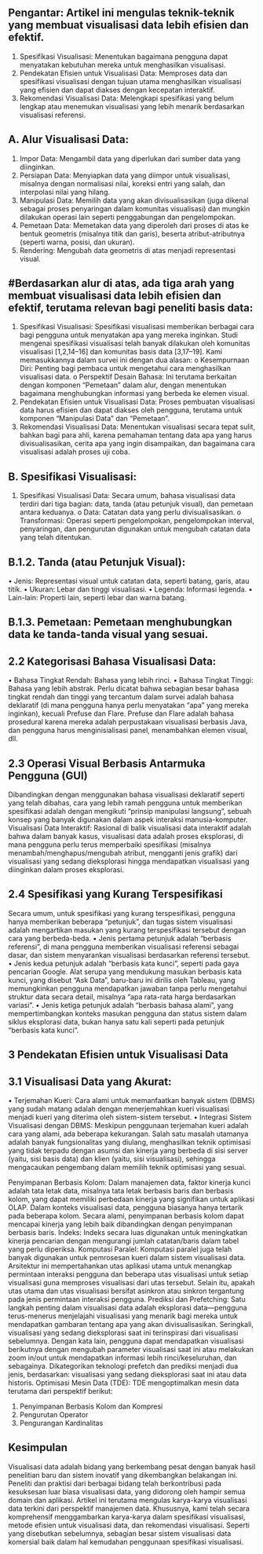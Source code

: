 ## Pengantar: Artikel ini mengulas teknik-teknik yang membuat visualisasi data lebih efisien dan efektif.
1.	Spesifikasi Visualisasi: Menentukan bagaimana pengguna dapat menyatakan kebutuhan mereka untuk menghasilkan visualisasi.
2.	Pendekatan Efisien untuk Visualisasi Data: Memproses data dan spesifikasi visualisasi dengan tujuan utama menghasilkan visualisasi yang efisien dan dapat diakses dengan kecepatan interaktif.
3.	Rekomendasi Visualisasi Data: Melengkapi spesifikasi yang belum lengkap atau menemukan visualisasi yang lebih menarik berdasarkan visualisasi referensi.

## A. Alur Visualisasi Data:
1.	Impor Data: Mengambil data yang diperlukan dari sumber data yang diinginkan.
2.	Persiapan Data: Menyiapkan data yang diimpor untuk visualisasi, misalnya dengan normalisasi nilai, koreksi entri yang salah, dan interpolasi nilai yang hilang.
3.	Manipulasi Data: Memilih data yang akan divisualisasikan (juga dikenal sebagai proses penyaringan dalam komunitas visualisasi) dan mungkin dilakukan operasi lain seperti penggabungan dan pengelompokan.
4.	Pemetaan Data: Memetakan data yang diperoleh dari proses di atas ke bentuk geometris (misalnya titik dan garis), beserta atribut-atributnya (seperti warna, posisi, dan ukuran).
5.	Rendering: Mengubah data geometris di atas menjadi representasi visual.

## #Berdasarkan alur di atas, ada tiga arah yang membuat visualisasi data lebih efisien dan efektif, terutama relevan bagi peneliti basis data:
1.	Spesifikasi Visualisasi: Spesifikasi visualisasi memberikan berbagai cara bagi pengguna untuk menyatakan apa yang mereka inginkan. Studi mengenai spesifikasi visualisasi telah banyak dilakukan oleh komunitas visualisasi [1,2,14–16] dan komunitas basis data [3,17–19]. Kami memasukkannya dalam survei ini dengan dua alasan: 
o	Kesempurnaan Diri: Penting bagi pembaca untuk mengetahui cara menghasilkan visualisasi data.
o	Perspektif Desain Bahasa: Ini terutama berkaitan dengan komponen “Pemetaan” dalam alur, dengan menentukan bagaimana menghubungkan informasi yang berbeda ke elemen visual.
2.	Pendekatan Efisien untuk Visualisasi Data: Proses pembuatan visualisasi data harus efisien dan dapat diakses oleh pengguna, terutama untuk komponen “Manipulasi Data” dan “Pemetaan”.
3.	Rekomendasi Visualisasi Data: Menentukan visualisasi secara tepat sulit, bahkan bagi para ahli, karena pemahaman tentang data apa yang harus divisualisasikan, cerita apa yang ingin disampaikan, dan bagaimana cara visualisasi adalah proses uji coba.

## B. Spesifikasi Visualisasi:
1.	Spesifikasi Visualisasi Data: Secara umum, bahasa visualisasi data terdiri dari tiga bagian: data, tanda (atau petunjuk visual), dan pemetaan antara keduanya. 
o	Data: Catatan data yang perlu divisualisasikan.
o	Transformasi: Operasi seperti pengelompokan, pengelompokan interval, penyaringan, dan pengurutan digunakan untuk mengubah catatan data yang telah ditentukan.

## B.1.2. Tanda (atau Petunjuk Visual):
•	Jenis: Representasi visual untuk catatan data, seperti batang, garis, atau titik.
•	Ukuran: Lebar dan tinggi visualisasi.
•	Legenda: Informasi legenda.
•	Lain-lain: Properti lain, seperti lebar dan warna batang.
## B.1.3. Pemetaan: Pemetaan menghubungkan data ke tanda-tanda visual yang sesuai.

## 2.2 Kategorisasi Bahasa Visualisasi Data:
•	Bahasa Tingkat Rendah: Bahasa yang lebih rinci.
•	Bahasa Tingkat Tinggi: Bahasa yang lebih abstrak. Perlu dicatat bahwa sebagian besar bahasa tingkat rendah dan tinggi yang tercantum dalam survei adalah bahasa deklaratif (di mana pengguna hanya perlu menyatakan “apa” yang mereka inginkan), kecuali Prefuse dan Flare. Prefuse dan Flare adalah bahasa prosedural karena mereka adalah perpustakaan visualisasi berbasis Java, dan pengguna harus menginisialisasi panel, menambahkan elemen visual, dll.

## 2.3 Operasi Visual Berbasis Antarmuka Pengguna (GUI) 
Dibandingkan dengan menggunakan bahasa visualisasi deklaratif seperti yang telah dibahas, cara yang lebih ramah pengguna untuk memberikan spesifikasi adalah dengan mengikuti “prinsip manipulasi langsung”, sebuah konsep yang banyak digunakan dalam aspek interaksi manusia-komputer.
Visualisasi Data Interaktif: Rasional di balik visualisasi data interaktif adalah bahwa dalam banyak kasus, visualisasi data adalah proses eksplorasi, di mana pengguna perlu terus memperbaiki spesifikasi (misalnya menambah/menghapus/mengubah atribut, mengganti jenis grafik) dari visualisasi yang sedang dieksplorasi hingga mendapatkan visualisasi yang diinginkan dalam proses eksplorasi.

## 2.4 Spesifikasi yang Kurang Terspesifikasi
Secara umum, untuk spesifikasi yang kurang terspesifikasi, pengguna hanya memberikan beberapa “petunjuk”, dan tugas sistem visualisasi adalah mengartikan masukan yang kurang terspesifikasi tersebut dengan cara yang berbeda-beda.
•	Jenis pertama petunjuk adalah “berbasis referensi”, di mana pengguna memberikan visualisasi referensi sebagai dasar, dan sistem menyarankan visualisasi berdasarkan referensi tersebut.
•	Jenis kedua petunjuk adalah “berbasis kata kunci”, seperti pada gaya pencarian Google. Alat serupa yang mendukung masukan berbasis kata kunci, yang disebut “Ask Data”, baru-baru ini dirilis oleh Tableau, yang memungkinkan pengguna mendapatkan jawaban tanpa perlu mengetahui struktur data secara detail, misalnya “apa rata-rata harga berdasarkan variasi”.
•	Jenis ketiga petunjuk adalah “berbasis bahasa alami”, yang mempertimbangkan konteks masukan pengguna dan status sistem dalam siklus eksplorasi data, bukan hanya satu kali seperti pada petunjuk “berbasis kata kunci”.

## 3 Pendekatan Efisien untuk Visualisasi Data
## 3.1 Visualisasi Data yang Akurat:
•	Terjemahan Kueri: Cara alami untuk memanfaatkan banyak sistem (DBMS) yang sudah matang adalah dengan menerjemahkan kueri visualisasi menjadi kueri yang diterima oleh sistem-sistem tersebut.
•	Integrasi Sistem Visualisasi dengan DBMS: Meskipun penggunaan terjemahan kueri adalah cara yang alami, ada beberapa kekurangan. Salah satu masalah utamanya adalah banyak fungsionalitas yang diulang, menghasilkan teknik optimisasi yang tidak terpadu dengan asumsi dan kinerja yang berbeda di sisi server (yaitu, sisi basis data) dan klien (yaitu, sisi visualisasi), sehingga mengacaukan pengembang dalam memilih teknik optimisasi yang sesuai.

Penyimpanan Berbasis Kolom: Dalam manajemen data, faktor kinerja kunci adalah tata letak data, misalnya tata letak berbasis baris dan berbasis kolom, yang dapat memiliki perbedaan kinerja yang signifikan untuk aplikasi OLAP. Dalam konteks visualisasi data, pengguna biasanya hanya tertarik pada beberapa kolom. Secara alami, penyimpanan berbasis kolom dapat mencapai kinerja yang lebih baik dibandingkan dengan penyimpanan berbasis baris. 
Indeks: Indeks secara luas digunakan untuk meningkatkan kinerja pencarian dengan mengurangi jumlah catatan/baris dalam tabel yang perlu diperiksa. 
Komputasi Paralel: Komputasi paralel juga telah banyak digunakan untuk pemrosesan kueri dalam sistem visualisasi data. Arsitektur ini mempertahankan utas aplikasi utama untuk menangkap permintaan interaksi pengguna dan beberapa utas visualisasi untuk setiap visualisasi guna memproses visualisasi dari utas tersebut. Selain itu, apakah utas utama dan utas visualisasi bersifat asinkron atau sinkron tergantung pada jenis permintaan interaksi pengguna. 
Prediksi dan Prefetching: Satu langkah penting dalam visualisasi data adalah eksplorasi data—pengguna terus-menerus menjelajahi visualisasi yang menarik bagi mereka untuk mendapatkan gambaran tentang apa yang akan divisualisasikan. Seringkali, visualisasi yang sedang dieksplorasi saat ini terinspirasi dari visualisasi sebelumnya. Dengan kata lain, pengguna dapat mendapatkan visualisasi berikutnya dengan mengubah parameter visualisasi saat ini atau melakukan zoom in/out untuk mendapatkan informasi lebih rinci/keseluruhan, dan sebagainya. 
Dikategorikan teknologi prefetch dan prediksi menjadi dua jenis, berdasarkan: visualisasi yang sedang dieksplorasi saat ini atau data historis. Optimisasi Mesin Data (TDE): TDE mengoptimalkan mesin data terutama dari perspektif berikut:
1.	Penyimpanan Berbasis Kolom dan Kompresi
2.	Pengurutan Operator
3.	Pengurangan Kardinalitas

## Kesimpulan
Visualisasi data adalah bidang yang berkembang pesat dengan banyak hasil penelitian baru dan sistem inovatif yang dikembangkan belakangan ini. Peneliti dan praktisi dari berbagai bidang telah berkontribusi pada kesuksesan luar biasa visualisasi data, yang didorong oleh hampir semua domain dan aplikasi. Artikel ini terutama mengulas karya-karya visualisasi data terkini dari perspektif manajemen data. Khususnya, kami telah secara komprehensif menggambarkan karya-karya dalam spesifikasi visualisasi, metode efisien untuk visualisasi data, dan rekomendasi visualisasi. Seperti yang disebutkan sebelumnya, sebagian besar sistem visualisasi data komersial baik dalam hal kemudahan penggunaan spesifikasi visualisasi.

